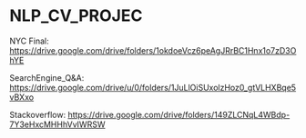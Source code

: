 # NLP_CV_PROJEC

  NYC Final: https://drive.google.com/drive/folders/1okdoeVcz6peAgJRrBC1Hnx1o7zD3OhYE
  
  SearchEngine_Q&A: https://drive.google.com/drive/u/0/folders/1JuLlOiSUxolzHoz0_gtVLHXBqe5vBXxo
  
  Stackoverflow: https://drive.google.com/drive/folders/149ZLCNqL4WBdp-7Y3eHxcMHHhVvIWRSW
